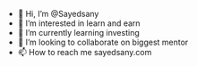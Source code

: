 - 👋 Hi, I’m @Sayedsany
- 👀 I’m interested in learn and earn
- 🌱 I’m currently learning investing
- 💞️ I’m looking to collaborate on biggest mentor 
- 📫 How to reach me sayedsany.com

<!---
Sayedsany/Sayedsany is a ✨ special ✨ repository because its `README.md` (this file) appears on your GitHub profile.
You can click the Preview link to take a look at your changes.
--->
